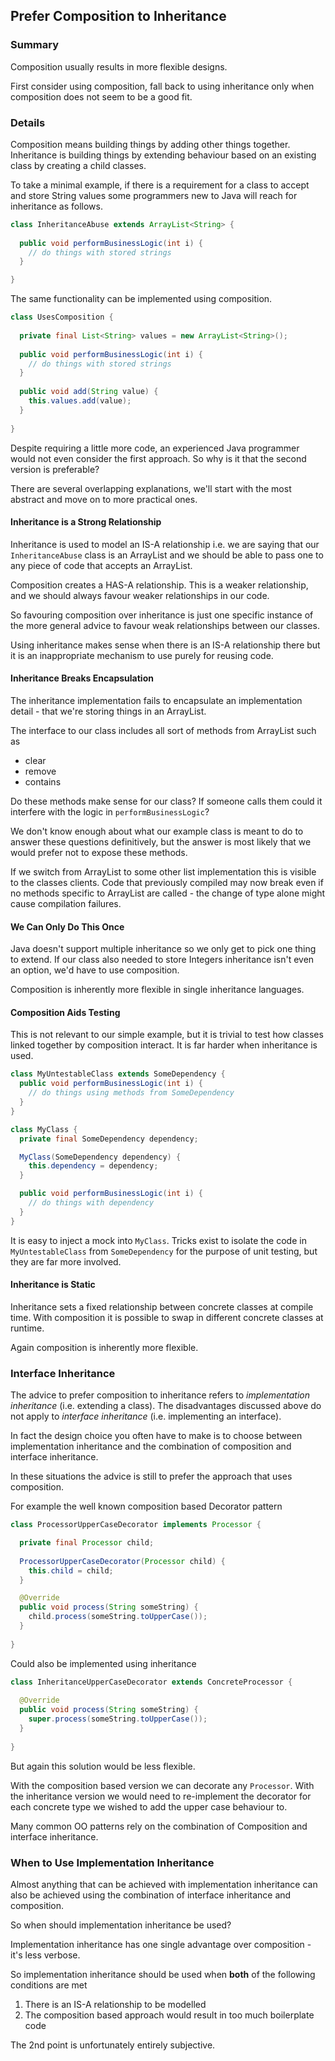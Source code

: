 ## Prefer Composition to Inheritance

### Summary

Composition usually results in more flexible designs. 

First consider using composition, fall back to using inheritance only when composition does not seem to be a good fit.

### Details

Composition means building things by adding other things together. Inheritance is building things by extending behaviour based on an existing class by creating a child classes.

To take a minimal example, if there is a requirement for a class to accept and store String values some programmers new to Java will reach for inheritance as follows.

```java
class InheritanceAbuse extends ArrayList<String> {
  
  public void performBusinessLogic(int i) {
    // do things with stored strings
  }

}
```

The same functionality can be implemented using composition.

```java
class UsesComposition {
  
  private final List<String> values = new ArrayList<String>();
  
  public void performBusinessLogic(int i) {
    // do things with stored strings
  }
  
  public void add(String value) {
    this.values.add(value);
  }
  
}
```

Despite requiring a little more code, an experienced Java programmer would not even consider the first approach. So why is it that the second version is preferable? 

There are several overlapping explanations, we'll start with the most abstract and move on to more practical ones.

#### Inheritance is a Strong Relationship

Inheritance is used to model an IS-A relationship i.e. we are saying that our `InheritanceAbuse` class is an ArrayList and we should be able to pass one to any piece of code that accepts an ArrayList.

Composition creates a HAS-A relationship. This is a weaker relationship, and we should always favour weaker relationships in our code.

So favouring composition over inheritance is just one specific instance of the more general advice to favour weak relationships between our classes.

Using inheritance makes sense when there is an IS-A relationship there but it is an inappropriate mechanism to use purely for reusing code.

#### Inheritance Breaks Encapsulation

The inheritance implementation fails to encapsulate an implementation detail - that we're storing things in an ArrayList.

The interface to our class includes all sort of methods from ArrayList such as 

* clear
* remove
* contains

Do these methods make sense for our class? If someone calls them could it interfere with the logic in `performBusinessLogic`? 

We don't know enough about what our example class is meant to do to answer these questions definitively, but the answer is most likely that we would prefer not to expose these methods. 

If we switch from ArrayList to some other list implementation this is visible to the classes clients. Code that previously compiled may now break even if no methods specific to ArrayList are called - the change of type alone might cause compilation failures.

#### We Can Only Do This Once

Java doesn't support multiple inheritance so we only get to pick one thing to extend. If our class also needed to store Integers inheritance isn't even an option, we'd have to use composition.

Composition is inherently more flexible in single inheritance languages. 

#### Composition Aids Testing

This is not relevant to our simple example, but it is trivial to test how classes linked together by composition interact. It is far harder when inheritance is used.

```java
class MyUntestableClass extends SomeDependency {
  public void performBusinessLogic(int i) {
    // do things using methods from SomeDependency 
  }
}
```

```java
class MyClass {
  private final SomeDependency dependency;

  MyClass(SomeDependency dependency) {
    this.dependency = dependency;
  }

  public void performBusinessLogic(int i) {
    // do things with dependency 
  }
}
```
It is easy to inject a mock into `MyClass`. Tricks exist to isolate the code in `MyUntestableClass` from `SomeDependency` for the purpose of unit testing, but they are far more involved.

#### Inheritance is Static

Inheritance sets a fixed relationship between concrete classes at compile time. With composition it is possible to swap in different concrete classes at runtime. 

Again composition is inherently more flexible.

### Interface Inheritance

The advice to prefer composition to inheritance refers to *implementation inheritance* (i.e. extending a class). The disadvantages discussed  above do not apply to *interface inheritance* (i.e. implementing an interface).

In fact the design choice you often have to make is to choose between implementation inheritance and the combination of composition and interface inheritance.

In these situations the advice is still to prefer the approach that uses composition.

For example the well known composition based Decorator pattern

```java
class ProcessorUpperCaseDecorator implements Processor {

  private final Processor child;
  
  ProcessorUpperCaseDecorator(Processor child) {
    this.child = child;
  }

  @Override
  public void process(String someString) {
    child.process(someString.toUpperCase());
  }
  
}
```

Could also be implemented using inheritance

```java
class InheritanceUpperCaseDecorator extends ConcreteProcessor {
  
  @Override
  public void process(String someString) {
    super.process(someString.toUpperCase());
  }
  
}
```

But again this solution would be less flexible.

With the composition based version we can decorate any `Processor`. With the inheritance version we would need to re-implement the decorator for each concrete type we wished to add the upper case behaviour to.

Many common OO patterns rely on the combination of Composition and interface inheritance.

### When to Use Implementation Inheritance

Almost anything that can be achieved with implementation inheritance can also be achieved using the combination of interface inheritance and composition.

So when should implementation inheritance be used?

Implementation inheritance has one single advantage over composition - it's less verbose.

So implementation inheritance should be used when **both** of the following conditions are met

1. There is an IS-A relationship to be modelled
2. The composition based approach would result in too much boilerplate code

The 2nd point is unfortunately entirely subjective.

